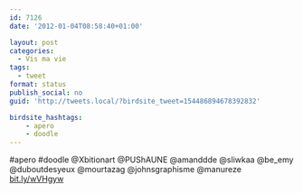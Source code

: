 ```yaml
---
id: 7126
date: '2012-01-04T08:58:40+01:00'

layout: post
categories:
  - Vis ma vie
tags:
  - tweet
format: status
publish_social: no
guid: 'http://tweets.local/?birdsite_tweet=154486894678392832'

birdsite_hashtags:
    - apero
    - doodle
---
```


\#apero #doodle @Xbitionart @PUShAUNE @amanddde @sliwkaa @be\_emy @duboutdesyeux @mourtazag @johnsgraphisme @manureze [bit.ly/wVHgyw](http://bit.ly/wVHgyw)